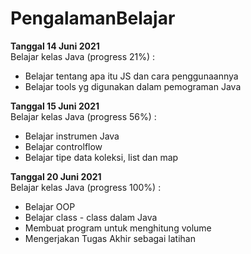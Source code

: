 # PengalamanBelajar

**Tanggal 14 Juni 2021** <br>
Belajar kelas Java (progress 21%) :
- Belajar tentang apa itu JS dan cara penggunaannya
- Belajar tools yg digunakan dalam pemograman Java

**Tanggal 15 Juni 2021** <br>
Belajar kelas Java (progress 56%) :
- Belajar instrumen Java
- Belajar controlflow
- Belajar tipe data koleksi, list dan map

**Tanggal 20 Juni 2021** <br>
Belajar kelas Java (progress 100%) :
- Belajar OOP
- Belajar class - class dalam Java
- Membuat program untuk menghitung volume
- Mengerjakan Tugas Akhir sebagai latihan
